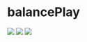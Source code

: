 # balancePlay 

<img src="https://img.shields.io/badge/HTML5-3178C6?style=flat&logo=#E34F26&logoColor=white"/>
<img src="https://img.shields.io/badge/CSS-3178C6?style=flat&logo=#1572B6&logoColor=white"/>
<img src="https://img.shields.io/badge/javascript-3178C6?style=flat&logo=#F7DF1E&logoColor=white"/>


